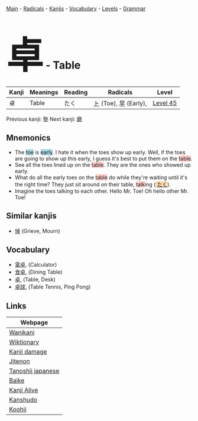 <style> bigfont {font-size: 100px}</style>
[Main](../index.md) -
[Radicals](../radicals.md) -
[Kanjis](../kanjis.md) -
[Vocabulary](../vocabulary.md) -
[Levels](../levels.md) -
[Grammar](../grammar.md)
# <bigfont> 卓</bigfont> - Table 

| Kanji | Meanings | Reading | Radicals | Level |
| --- | --- | --- | --- | --- |
| 卓 | Table | たく | [ト](../radicals/ト.md) (Toe), [早](../radicals/早.md) (Early),  | [Level 45](../levels/wk_level45.md) |

Previous kanji: [塾](塾.md) Next kanji: [磨](磨.md) 

## Mnemonics
 * The <span style="background-color:#ADD8E6"> toe</span> is <span style="background-color:#ADD8E6"> early</span>. I hate it when the toes show up early. Well, if the toes are going to show up this early, I guess it's best to put them on the <span style="background-color:#ffcccb"> table</span>.
* See all the toes lined up on the <span style="background-color:#ffcccb"> table</span>. They are the ones who showed up early.
* What do all the early toes on the <span style="background-color:#ffcccb"> table</span> do while they're waiting until it's the right time? They just sit around on their table, <span style="background-color:#ffcccb"> talk</span>ing (<span style="background-color:#fed8b1"> [たく](https://jisho.org/search/たく)</span>).
* Imagine the toes talking to each other. Hello Mr. Toe! Oh hello other Mr. Toe!


## Similar kanjis
 * [悼](悼.md) (Grieve, Mourn)


## Vocabulary
 * [電卓](../vocabulary/卓.md), (Calculator)
* [食卓](../vocabulary/卓.md), (Dining Table)
* [卓](../vocabulary/卓.md), (Table, Desk)
* [卓球](../vocabulary/卓.md), (Table Tennis, Ping Pong)



## Links 

| Webpage |
| --- |
| [Wanikani          ](https://www.wanikani.com/kanji/卓) |
| [Wiktionary        ](https://en.wiktionary.org/wiki/卓) |
| [Kanji damage      ](http://www.kanjidamage.com/kanji/search?utf8=✓&q=卓) |
| [Jitenon           ](https://jitenon.com/kanji/卓) |
| [Tanoshii japanese ](https://www.tanoshiijapanese.com/dictionary/kanji.cfm?k=卓) |
| [Baike             ](https://baike.baidu.com/item/卓) |
| [Kanji Alive       ](https://app.kanjialive.com/卓) |
| [Kanshudo          ](https://www.kanshudo.com/searchmn?q=卓) |
| [Koohii            ](https://kanji.koohii.com/study/kanji/卓) |
